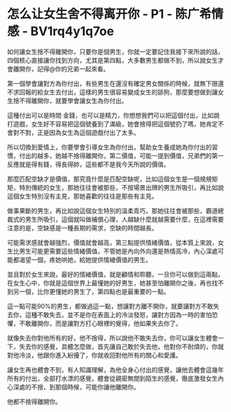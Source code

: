 # 怎么让女生舍不得离开你 - P1 - 陈广希情感 - BV1rq4y1q7oe

如何讓女生捨不得離開你，只要你是個男生，你就一定要記住我接下來所說的話，四個核心直接讓你找到方向，尤其是第四點，大多數男生都做不到，所以說女生才會離開你，記得@你的兄弟一起來看。

第一個學會讓對方為你付出，有些男生在還沒有確定男女關係的時候，就無下限還不求回報的給女生去付出，這樣的男生很容易變成女生的舔狗，那麼要想做到讓女生捨不得離開你，就要學會讓女生為你付出。

這種付出可以是時間 金錢，也可以是精力，你想想我們可以把這個付出，比如說打遊戲，女生好不容易把這個號養到了滿級，她會捨得把這個號扔了嗎，她肯定不會對不對，正是因為女生為這個遊戲付出了太多。

所以切換到愛情上，你要學會引導女生為你付出，幫助女生養成她為你付出的習慣，付出的越多，她越不捨得離開你，第二價值，可能一提到價值，兄弟們的第一反應就是得有錢，得長得帥，這些都不是我今天所說的價值。

那麼匹配空缺才是價值，那究竟什麼是匹配空缺呢，比如這個女生是一個規規矩矩，特別傳統的女生，那她往往會被那些，不按場景出牌的男生所吸引，再比如說這個女生特別沒有主見，那她喜歡的往往是那些有主見。

做事果斷的男生，再比如說這個女生特別的溫柔乖巧，那她往往會被那些，霸道總裁式的男生所吸引，這個就叫做補償心理，人越缺什麼就越需要什麼，在這裡需要注意的是，空缺感是一種長期的需求，空缺的時間越長。

可能需求感就會越強烈，價值就會越高，第三點提供情緒價值，從本質上來說，女生比男生可能更需要這些情緒價值，不管她是內向外向還是熱情高冷，內心深處可能都渴望一個，疼她哄她，給她提供情緒價值的男生。

並且對於女生來說，最好的情緒價值，就是顧情和聆聽，一旦你可以做到這兩點，在女生心中，你就是這個世界上最懂她的好男生，她甚至怕離開你之後，再也找不到另一個，比你更懂她的男生了，第四點也是最重要的一點。

這一點可能90%的男生，都做過這一點，想讓對方離不開你，就要讓對方不敢失去你，這種不敢失去，並不是你在表面上的冷淡發怒，讓對方因為一時的害怕恐懼，不敢離開你，而是讓對方打心眼裡的覺得，他如果失去你了。

就像失去你對他所有的好，他不捨得，所以說他不敢失去你，你可以讓女生體會一下，失去你的感覺，具體怎麼做，首先讓自己敢於失去他，他對你不耐煩的，你就對他冷淡，他跟你進入紛擾了，你就收回對他所有的關心和愛護。

讓女生再也體會不到，有人知識理解，為他全身心付出的感覺，讓他去體會這幾年所有的付出，全部打水漂的感覺，體會從親密無間到陌生的感覺，徹底激發女生內心深處的不捨，到那個時候，可能你讓他離開你。

他都不捨得離開你。